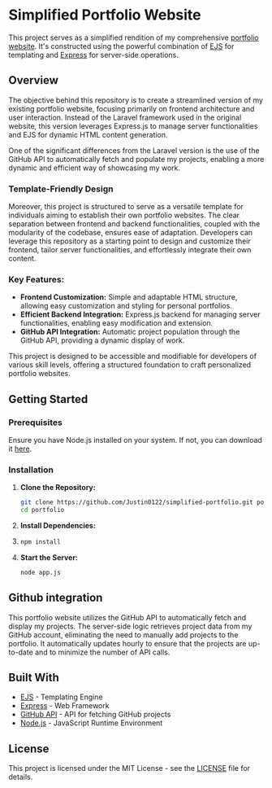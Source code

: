 # Simplified Portfolio Website

This project serves as a simplified rendition of my comprehensive [portfolio website](https://justinjongstra.nl). It's constructed using the powerful combination of [EJS](https://ejs.co/) for templating and [Express](https://expressjs.com/) for server-side operations.

## Overview

The objective behind this repository is to create a streamlined version of my existing portfolio website, focusing primarily on frontend architecture and user interaction. Instead of the Laravel framework used in the original website, this version leverages Express.js to manage server functionalities and EJS for dynamic HTML content generation. 

One of the significant differences from the Laravel version is the use of the GitHub API to automatically fetch and populate my projects, enabling a more dynamic and efficient way of showcasing my work.

### Template-Friendly Design

Moreover, this project is structured to serve as a versatile template for individuals aiming to establish their own portfolio websites. The clear separation between frontend and backend functionalities, coupled with the modularity of the codebase, ensures ease of adaptation. Developers can leverage this repository as a starting point to design and customize their frontend, tailor server functionalities, and effortlessly integrate their own content.

### Key Features:
- **Frontend Customization:** Simple and adaptable HTML structure, allowing easy customization and styling for personal portfolios.
- **Efficient Backend Integration:** Express.js backend for managing server functionalities, enabling easy modification and extension.
- **GitHub API Integration:** Automatic project population through the GitHub API, providing a dynamic display of work.

This project is designed to be accessible and modifiable for developers of various skill levels, offering a structured foundation to craft personalized portfolio websites.



## Getting Started

### Prerequisites

Ensure you have Node.js installed on your system. If not, you can download it [here](https://nodejs.org/en/download/).

### Installation

1. **Clone the Repository:**
   ```bash
   git clone https://github.com/Justin0122/simplified-portfolio.git portfolio
   cd portfolio
    ```
2. **Install Dependencies:**
3. ```bash
   npm install
   ```
4. **Start the Server:**
   ```bash
   node app.js
   ```

## Github integration

This portfolio website utilizes the GitHub API to automatically fetch and display my projects. The server-side logic retrieves project data from my GitHub account, eliminating the need to manually add projects to the portfolio. It automatically updates hourly to ensure that the projects are up-to-date and to minimize the number of API calls.

## Built With

* [EJS](https://ejs.co/) - Templating Engine
* [Express](https://expressjs.com/) - Web Framework
* [GitHub API](https://developer.github.com/v3/) - API for fetching GitHub projects
* [Node.js](https://nodejs.org/en/) - JavaScript Runtime Environment

## License

This project is licensed under the MIT License - see the [LICENSE](LICENSE) file for details.
